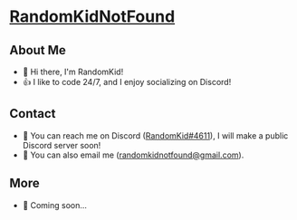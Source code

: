 # [RandomKidNotFound](https://github.com/RandomKidNotFound)

## About Me
- 👋 Hi there, I'm RandomKid!
- 👍 I like to code 24/7, and I enjoy socializing on Discord!

## Contact
- 💬 You can reach me on Discord ([RandomKid#4611](https://discord.com/users/881187368646893569)), I will make a public Discord server soon!
- 📧 You can also email me (randomkidnotfound@gmail.com).

## More
- 👀 Coming soon...

<!--
**RandomKidNotFound/RandomKidNotFound** is a ✨ _special_ ✨ repository because its `README.md` (this file) appears on your GitHub profile.

Here are some ideas to get you started:

- 🔭 I’m currently working on ...
- 🌱 I’m currently learning ...
- 👯 I’m looking to collaborate on ...
- 🤔 I’m looking for help with ...
- 💬 Ask me about ...
- 📫 How to reach me: ...
- 😄 Pronouns: ...
- ⚡ Fun fact: ...
-->
